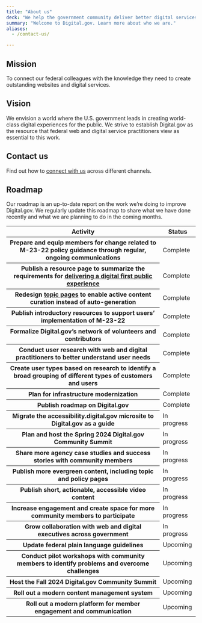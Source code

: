 ```yaml
---
title: "About us"
deck: "We help the government community deliver better digital services."
summary: "Welcome to Digital.gov. Learn more about who we are."
aliases:
  - /contact-us/

---
```


## Mission

To connect our federal colleagues with the knowledge they need to create outstanding websites and digital services.

## Vision

We envision a world where the U.S. government leads in creating world-class digital experiences for the public. We strive to establish Digital.gov as the resource that federal web and digital service practitioners view as essential to this work.

## Contact us

Find out how to [connect with us](https://digital.gov/about/contact/) across different channels.

## Roadmap

Our roadmap is an up-to-date report on the work we’re doing to improve Digital.gov. We regularly update this roadmap to share what we have done recently and what we are planning to do in the coming months.

<table class="usa-table usa-table--striped">
  <thead>
    <tr>
      <th scope="col">Activity</th>
      <th scope="col">Status</th>
    </tr>
  </thead>
  <tbody>
    <tr>
      <th scope="row">Prepare and equip members for change related to M-23-22 policy guidance through regular, ongoing communications</th>
      <td>Complete</td>
    </tr>
    <tr>
      <th scope="row">Publish a resource page to summarize the requirements for <a href="https://digital.gov/resources/delivering-digital-first-public-experience/">delivering a digital first public experience</a></th>
      <td>Complete</td>
    </tr>
    <tr>
      <th scope="row">Redesign <a href="https://digital.gov/topics/">topic pages</a> to enable active content curation instead of auto-generation</th>
      <td>Complete</td>
    </tr>
    <tr>
      <th scope="row">Publish introductory resources to support users’ implementation of M-23-22</th>
      <td>Complete</td>
    </tr>
    <tr>
      <th scope="row">Formalize Digital.gov’s network of volunteers and contributors</th>
      <td>Complete</td>
    </tr>
    <tr>
      <th scope="row">Conduct user research with web and digital practitioners to better understand user needs</th>
      <td>Complete</td>
    </tr>
    <tr>
      <th scope="row">Create user types based on research to identify a broad grouping of different types of customers and users</th>
      <td>Complete</td>
    </tr>
    <tr>
      <th scope="row">Plan for infrastructure modernization</th>
      <td>Complete</td>
    </tr>
    <tr>
      <th scope="row">Publish roadmap on Digital.gov</th>
      <td>Complete</td>
    </tr>
    <tr>
      <th scope="row">Migrate the accessibility.digital.gov microsite to Digital.gov as a guide</th>
      <td>In progress</td>
    </tr>
    <tr>
      <th scope="row">Plan and host the Spring 2024 Digital.gov Community Summit</th>
      <td>In progress</td>
    </tr>
    <tr>
      <th scope="row">Share more agency case studies and success stories with community members</th>
      <td>In progress</td>
    </tr>
    <tr>
      <th scope="row">Publish more evergreen content, including topic and policy pages</th>
      <td>In progress</td>
    </tr>
    <tr>
      <th scope="row">Publish short, actionable, accessible video content</th>
      <td>In progress</td>
    </tr>
    <tr>
      <th scope="row">Increase engagement and create space for more community members to participate</th>
      <td>In progress</td>
    </tr>
    <tr>
      <th scope="row">Grow collaboration with web and digital executives across government</th>
      <td>In progress</td>
    </tr>
    <tr>
      <th scope="row">Update federal plain language guidelines</th>
      <td>Upcoming</td>
    </tr>
    <tr>
      <th scope="row">Conduct pilot workshops with community members to identify problems and overcome challenges</th>
      <td>Upcoming</td>
    </tr>
    <tr>
      <th scope="row">Host the Fall 2024 Digital.gov Community Summit</th>
      <td>Upcoming</td>
    </tr>
    <tr>
      <th scope="row">Roll out a modern content management system</th>
      <td>Upcoming</td>
    </tr>
    <tr>
      <th scope="row">Roll out a modern platform for member engagement and communication</th>
      <td>Upcoming</td>
    </tr>
  </tbody>
</table>

